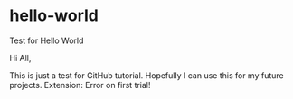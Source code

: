 # hello-world
Test for Hello World

Hi All,

This is just a test for GitHub tutorial. Hopefully I can use this for my future projects.
Extension: Error on first trial!
